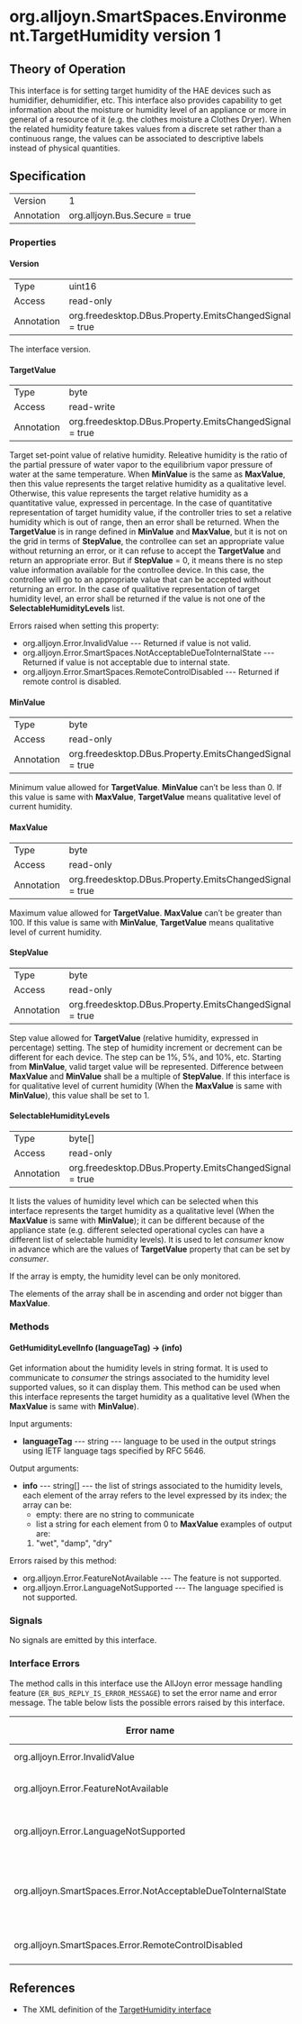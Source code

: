 # org.alljoyn.SmartSpaces.Environment.TargetHumidity version 1

## Theory of Operation
This interface is for setting target humidity of the HAE devices such as
humidifier, dehumidifier, etc.
This interface also provides capability to get information about the moisture or
humidity level of an appliance or more in general of a resource of it (e.g. the
clothes moisture a Clothes Dryer). When the related humidity feature takes
values from a discrete set rather than a continuous range, the values can be
associated to descriptive labels instead of physical quantities.

## Specification

|            |                                                                |
|------------|----------------------------------------------------------------|
| Version    | 1                                                              |
| Annotation | org.alljoyn.Bus.Secure = true                                  |

### Properties

#### Version

|            |                                                                |
|------------|----------------------------------------------------------------|
| Type       | uint16                                                         |
| Access     | read-only                                                      |
| Annotation | org.freedesktop.DBus.Property.EmitsChangedSignal = true        |

The interface version.

#### TargetValue

|            |                                                                |
|------------|----------------------------------------------------------------|
| Type       | byte                                                           |
| Access     | read-write                                                     |
| Annotation | org.freedesktop.DBus.Property.EmitsChangedSignal = true        |

Target set-point value of relative humidity. Releative humidity is the ratio
of the partial pressure of water vapor to the equilibrium vapor pressure of
water at the same temperature. When **MinValue** is the same as **MaxValue**,
then this value represents the target relative humidity as a qualitative level.
Otherwise, this value represents the target relative humidity as a quantitative
value, expressed in percentage.
In the case of quantitative representation of target humidity value, if the
controller tries to set a relative humidity which is out of range, then
an error shall be returned. When the **TargetValue** is in range defined in
**MinValue** and **MaxValue**, but it is not on the grid in terms of
**StepValue**, the controllee can set an appropriate value without returning
an error, or it can refuse to accept the **TargetValue** and return an
appropriate error. But if **StepValue** = 0, it means there is no step value
information available for the controllee device. In this case, the controllee
will go to an appropriate value that can be accepted without returning an error.
In the case of qualitative representation of target humidity level, an error
shall be returned if the value is not one of the **SelectableHumidityLevels**
list.

Errors raised when setting this property:

  * org.alljoyn.Error.InvalidValue --- Returned if value is not valid.
  * org.alljoyn.Error.SmartSpaces.NotAcceptableDueToInternalState --- Returned
    if value is not acceptable due to internal state.
  * org.alljoyn.Error.SmartSpaces.RemoteControlDisabled --- Returned if remote
    control is disabled.

#### MinValue

|            |                                                                |
|------------|----------------------------------------------------------------|
| Type       | byte                                                           |
| Access     | read-only                                                      |
| Annotation | org.freedesktop.DBus.Property.EmitsChangedSignal = true        |

Minimum value allowed for **TargetValue**. **MinValue** can’t be less than 0.
If this value is same with **MaxValue**, **TargetValue** means qualitative level
of current humidity.

#### MaxValue

|            |                                                                |
|------------|----------------------------------------------------------------|
| Type       | byte                                                           |
| Access     | read-only                                                      |
| Annotation | org.freedesktop.DBus.Property.EmitsChangedSignal = true        |

Maximum value allowed for **TargetValue**. **MaxValue** can’t be greater than
100.
If this value is same with **MinValue**, **TargetValue** means qualitative level
of current humidity.

#### StepValue

|            |                                                                |
|------------|----------------------------------------------------------------|
| Type       | byte                                                           |
| Access     | read-only                                                      |
| Annotation | org.freedesktop.DBus.Property.EmitsChangedSignal = true        |

Step value allowed for **TargetValue** (relative humidity, expressed in
percentage) setting. The step of humidity increment or decrement can be
different for each device. The step can be 1%, 5%, and 10%, etc. Starting from
**MinValue**, valid target value will be represented. Difference between
**MaxValue** and **MinValue** shall be a multiple of **StepValue**.
If this interface is for qualitative level of current humidity (When the
**MaxValue** is same with **MinValue**), this value shall be set to 1.

#### SelectableHumidityLevels

|            |                                                                |
| ---------- | -------------------------------------------------------------- |
| Type       | byte[]                                                         |
| Access     | read-only                                                      |
| Annotation | org.freedesktop.DBus.Property.EmitsChangedSignal = true        |

It lists the values of humidity level which can be selected when this interface
represents the target humidity as a qualitative level (When the **MaxValue**
is same with **MinValue**); it can be different because of the appliance state
(e.g. different selected operational cycles can have a different list of
selectable humidity levels). It is used to let _consumer_ know in advance
which are the values of **TargetValue** property that can be set by _consumer_.

If the array is empty, the humidity level can be only monitored.

The elements of the array shall be in ascending and order not bigger than
**MaxValue**.

### Methods

#### GetHumidityLevelInfo (languageTag) -> (info)

Get information about the humidity levels in string format.
It is used to communicate to _consumer_ the strings associated to the humidity
level supported values, so it can display them. This method can be used when
this interface represents the target humidity as a qualitative level (When the
**MaxValue** is same with **MinValue**).

Input arguments:

  * **languageTag** --- string --- language to be used in the output strings
    using IETF language tags specified by RFC 5646.

Output arguments:

  * **info** --- string[] --- the list of strings associated to the humidity
    levels, each element of the array refers to the level expressed by its index;
    the array can be:
      * empty: there are no string to communicate
      * list a string for each element from 0 to **MaxValue**
    examples of output are:
      1. "wet", "damp", "dry"

Errors raised by this method:

  * org.alljoyn.Error.FeatureNotAvailable --- The feature is not supported.
  * org.alljoyn.Error.LanguageNotSupported --- The language specified is not
    supported.

### Signals

No signals are emitted by this interface.

### Interface Errors

The method calls in this interface use the AllJoyn error message handling
feature (`ER_BUS_REPLY_IS_ERROR_MESSAGE`) to set the error name and error
message. The table below lists the possible errors raised by this interface.


| Error name                                                    | Error message                                      |
|---------------------------------------------------------------|----------------------------------------------------|
| org.alljoyn.Error.InvalidValue                                | Invalid value                                      |
| org.alljoyn.Error.FeatureNotAvailable                         | Feature is not supported                           |
| org.alljoyn.Error.LanguageNotSupported                        | Language specified is not supported                |
| org.alljoyn.SmartSpaces.Error.NotAcceptableDueToInternalState | The value is not acceptable due to internal state  |
| org.alljoyn.SmartSpaces.Error.RemoteControlDisabled           | Remote control disabled                            |

## References

  * The XML definition of the [TargetHumidity interface](TargetHumidity-v1.xml)
